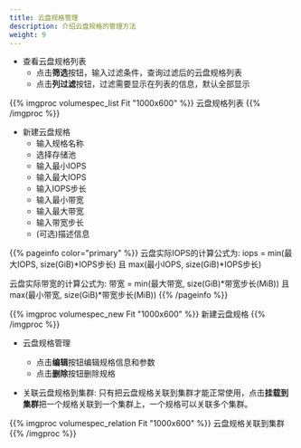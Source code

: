 ```yaml
---
title: 云盘规格管理
description: 介绍云盘规格的管理方法
weight: 9
---
```


* 查看云盘规格列表
  * 点击**筛选**按钮，输入过滤条件，查询过滤后的云盘规格列表
  * 点击**列过滤**按钮，过滤需要显示在列表的信息，默认全部显示
  
{{% imgproc volumespec_list Fit "1000x600" %}}
云盘规格列表
{{% /imgproc %}}

* 新建云盘规格
  * 输入规格名称
  * 选择存储池
  * 输入最小IOPS
  * 输入最大IOPS
  * 输入IOPS步长
  * 输入最小带宽
  * 输入最大带宽
  * 输入带宽步长
  * (可选)描述信息

{{% pageinfo color="primary" %}}
云盘实际IOPS的计算公式为: iops = min(最大IOPS, size(GiB)*IOPS步长) 且 max(最小IOPS, size(GiB)*IOPS步长) 

云盘实际带宽的计算公式为: 带宽 = min(最大带宽, size(GiB)*带宽步长(MiB)) 且 max(最小带宽, size(GiB)*带宽步长(MiB)) 
{{% /pageinfo %}}

{{% imgproc volumespec_new Fit "1000x600" %}}
新建云盘规格
{{% /imgproc %}}

* 云盘规格管理
  * 点击**编辑**按钮编辑规格信息和参数
  * 点击**删除**按钮删除规格

* 关联云盘规格到集群: 只有把云盘规格关联到集群才能正常使用，点击**挂载到集群**把一个规格关联到一个集群上，一个规格可以关联多个集群。

{{% imgproc volumespec_relation Fit "1000x600" %}}
云盘规格关联到集群
{{% /imgproc %}}
